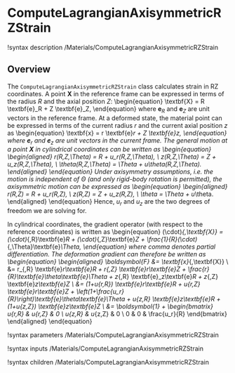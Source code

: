 # ComputeLagrangianAxisymmetricRZStrain

!syntax description /Materials/ComputeLagrangianAxisymmetricRZStrain

## Overview

The `ComputeLagrangianAxisymmetricRZStrain` class calculates strain in RZ coordinates. A point $\textbf{X}$ in the reference frame can be expressed in terms of the radius $R$ and the axial position $Z$:
\begin{equation}
  \textbf{X} = R \textbf{e}_R + Z \textbf{e}_Z,
\end{equation}
where $\textbf{e}_R$ and $\textbf{e}_Z$ are unit vectors in the reference frame. At a deformed state, the material point can be expressed in terms of the current radius $r$ and the current axial position $z$ as
\begin{equation}
  \textbf{x} = r \textbf{e}_r + Z \textbf{e}_z,
\end{equation}
where $\textbf{e}_r$ and $\textbf{e}_z$ are unit vectors in the current frame. The general motion at a point $\textbf{X}$ in cylindrical coordinates can be written as
\begin{equation}
  \begin{aligned}
    r(R,Z,\Theta) = R + u_r(R,Z,\Theta), \\
    z(R,Z,\Theta) = Z + u_z(R,Z,\Theta), \\
    \theta(R,Z,\Theta) = \Theta + u_\theta(R,Z,\Theta).
  \end{aligned}
\end{equation}
Under axisymmetry assumptions, i.e. the motion is independent of $\Theta$ (and only rigid-body rotation is permitted), the axisymmetric motion can be expressed as
\begin{equation}
  \begin{aligned}
    r(R,Z) = R + u_r(R,Z), \\
    z(R,Z) = Z + u_z(R,Z), \\
    \theta = \Theta + u_\theta.
  \end{aligned}
\end{equation}
Hence, $u_r$ and $u_z$ are the two degrees of freedom we are solving for.

In cylindrical coordinates, the gradient operator (with respect to the reference coordinates) is written as
\begin{equation}
  (\cdot)_{,\textbf{X}} = (\cdot)_{,R}\textbf{e}_R + (\cdot)_{,Z}\textbf{e}_Z + \frac{1}{R}(\cdot)_{,\Theta}\textbf{e}_\Theta,
\end{equation}
where comma denotes partial differentiation. The deformation gradient can therefore be written as
\begin{equation}
  \begin{aligned}
    \boldsymbol{F} &= \textbf{x}_{,\textbf{X}} \\
    &= r_{,R} \textbf{e}_r\textbf{e}_R + r_{,Z} \textbf{e}_r\textbf{e}_Z + \frac{r}{R}\textbf{e}_\theta\textbf{e}_\Theta + z_{,R} \textbf{e}_z\textbf{e}_R + z_{,Z} \textbf{e}_z\textbf{e}_Z \\
    &= (1+u_{r,R}) \textbf{e}_r\textbf{e}_R + u_{r,Z} \textbf{e}_r\textbf{e}_Z + \left(1+\frac{u_r}{R}\right)\textbf{e}_\theta\textbf{e}_\Theta + u_{z,R} \textbf{e}_z\textbf{e}_R + (1+u_{z,Z}) \textbf{e}_z\textbf{e}_Z \\
    &= \boldsymbol{1} +
    \begin{bmatrix}
      u_{r,R} & u_{r,Z} & 0 \\
      u_{z,R} & u_{z,Z} & 0 \\
      0 & 0 & \frac{u_r}{R}
    \end{bmatrix}
  \end{aligned}
\end{equation}

!syntax parameters /Materials/ComputeLagrangianAxisymmetricRZStrain

!syntax inputs /Materials/ComputeLagrangianAxisymmetricRZStrain

!syntax children /Materials/ComputeLagrangianAxisymmetricRZStrain
